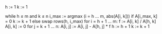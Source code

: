 h := 1
k := 1

while h ≤ m and k ≤ n
    i_max := argmax (i = h ... m, abs(A[i, k]))
    if A[i_max, k] = 0
        k := k + 1
    else
        swap rows(h, i_max)
        for i = h + 1 ... m:
            f := A[i, k] / A[h, k]
            A[i, k] := 0
            for j = k + 1 ... n:
                A[i, j] := A[i, j] - A[h, j] * f
        h := h + 1
        k := k + 1

